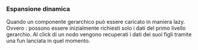 ### **Espansione dinamica**


Quando un componente gerarchico può essere caricato in maniera lazy. Ovvero :  possono essere inizialmente richiesti solo i dati del primo livello gerarchio. Al click di un nodo vengono recuperati i dati dei suoi figli tramite una fun lanciata in quel momento.

